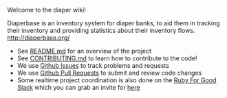 Welcome to the diaper wiki!

Diaperbase is an inventory system for diaper banks, to aid them in tracking their inventory and providing statistics about their inventory flows. http://diaperbase.org/

* See [README.md](https://github.com/rubyforgood/diaper/blob/master/README.md) for an overview of the project
* See [CONTRIBUTING.md](https://github.com/rubyforgood/diaper/blob/master/CONTRIBUTING.md) to learn how to contribute to the code!
* We use [Github Issues](https://github.com/rubyforgood/diaper/issues) to track problems and requests
* We use [Github Pull Requests](https://github.com/rubyforgood/diaper/pulls) to submit and review code changes
* Some realtime project coordination is also done on the [Ruby For Good Slack](https://rubyforgood.slack.com) which you can grab an invite for [here](https://rubyforgood.herokuapp.com)
